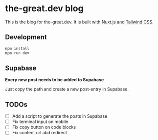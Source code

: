 # the-great.dev blog

This is the blog for the-great.dev. It is built with [Nuxt.js](https://nuxt.com/) and [Tailwind CSS](https://tailwindcss.com/).

## Development

```bash
npm install
npm run dev
```

## Supabase

**Every new post needs to be added to Supabase**

Just copy the path and create a new post-entry in Supabase.

## TODOs

- [ ] Add a script to generate the posts in Supabase
- [ ] Fix terminal input on mobile
- [ ] Fix copy button on code blocks
- [ ] Fix content url abd redirect 

